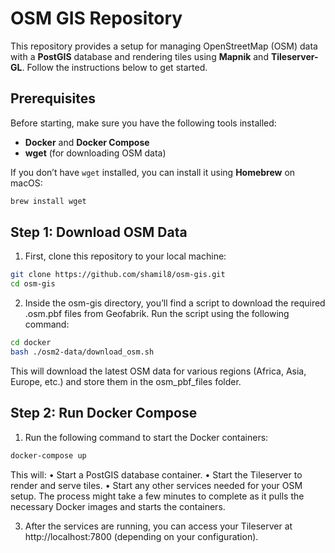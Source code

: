 # OSM GIS Repository

This repository provides a setup for managing OpenStreetMap (OSM) data with a **PostGIS** database and rendering tiles using **Mapnik** and **Tileserver-GL**. Follow the instructions below to get started.

## Prerequisites

Before starting, make sure you have the following tools installed:

- **Docker** and **Docker Compose**
- **wget** (for downloading OSM data)

If you don’t have `wget` installed, you can install it using **Homebrew** on macOS:

```bash
brew install wget
```

## Step 1: Download OSM Data
1.	First, clone this repository to your local machine:
```bash
git clone https://github.com/shamil8/osm-gis.git
cd osm-gis
```

2. Inside the osm-gis directory, you’ll find a script to download the required .osm.pbf files from Geofabrik. Run the script using the following command:
```bash
cd docker
bash ./osm2-data/download_osm.sh
```

This will download the latest OSM data for various regions (Africa, Asia, Europe, etc.) and store them in the osm_pbf_files folder.

## Step 2: Run Docker Compose
1. Run the following command to start the Docker containers:

```bash
docker-compose up
```

This will:
	•	Start a PostGIS database container.
	•	Start the Tileserver to render and serve tiles.
	•	Start any other services needed for your OSM setup.
The process might take a few minutes to complete as it pulls the necessary Docker images and starts the containers.

3.	After the services are running, you can access your Tileserver at http://localhost:7800 (depending on your configuration).
